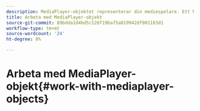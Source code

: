 ```yaml
---
description: MediaPlayer-objektet representerar din mediespelare. Ett MediaPlayerItem representerar ljud eller video i spelaren.
title: Arbeta med MediaPlayer-objekt
source-git-commit: 89bdda1d4bd5c126f19ba75a819942df901183d1
workflow-type: tm+mt
source-wordcount: '24'
ht-degree: 0%

---
```



# Arbeta med MediaPlayer-objekt{#work-with-mediaplayer-objects}
